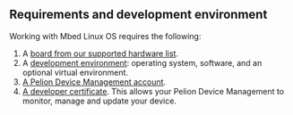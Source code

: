 ## Requirements and development environment

Working with Mbed Linux OS requires the following:

1. A [board from our supported hardware list](supported-hardware.html).
1. A [development environment](preparing-a-development-environment.html): operating system, software, and an optional virtual environment.
1. [A Pelion Device Management account](signing-up-or-logging-in-to-device-management-portal.html).
1. [A developer certificate](provisioning-development.html). This allows your Pelion Device Management to monitor, manage and update your device.

